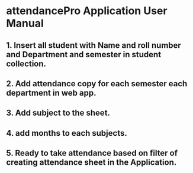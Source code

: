# attendancePro Application User Manual

## 1. Insert all student with Name and roll number and Department and semester in student collection.
## 2. Add attendance copy for each semester each department in web app.
## 3. Add subject to the sheet.
## 4. add months to each subjects.
## 5. Ready to take attendance based on filter of creating attendance sheet in the Application.